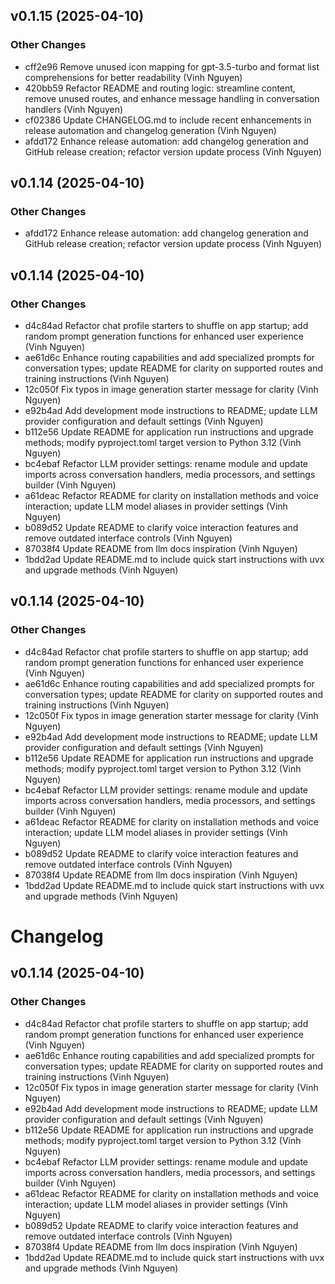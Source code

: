 ## v0.1.15 (2025-04-10)

### Other Changes

- cff2e96 Remove unused icon mapping for gpt-3.5-turbo and format list comprehensions for better readability (Vinh Nguyen)
- 420bb59 Refactor README and routing logic: streamline content, remove unused routes, and enhance message handling in conversation handlers (Vinh Nguyen)
- cf02386 Update CHANGELOG.md to include recent enhancements in release automation and changelog generation (Vinh Nguyen)
- afdd172 Enhance release automation: add changelog generation and GitHub release creation; refactor version update process (Vinh Nguyen)

## v0.1.14 (2025-04-10)

### Other Changes

- afdd172 Enhance release automation: add changelog generation and GitHub release creation; refactor version update process (Vinh Nguyen)

## v0.1.14 (2025-04-10)

### Other Changes

- d4c84ad Refactor chat profile starters to shuffle on app startup; add random prompt generation functions for enhanced user experience (Vinh Nguyen)
- ae61d6c Enhance routing capabilities and add specialized prompts for conversation types; update README for clarity on supported routes and training instructions (Vinh Nguyen)
- 12c050f Fix typos in image generation starter message for clarity (Vinh Nguyen)
- e92b4ad Add development mode instructions to README; update LLM provider configuration and default settings (Vinh Nguyen)
- b112e56 Update README for application run instructions and upgrade methods; modify pyproject.toml target version to Python 3.12 (Vinh Nguyen)
- bc4ebaf Refactor LLM provider settings: rename module and update imports across conversation handlers, media processors, and settings builder (Vinh Nguyen)
- a61deac Refactor README for clarity on installation methods and voice interaction; update LLM model aliases in provider settings (Vinh Nguyen)
- b089d52 Update README to clarify voice interaction features and remove outdated interface controls (Vinh Nguyen)
- 87038f4 Update README from llm docs inspiration (Vinh Nguyen)
- 1bdd2ad Update README.md to include quick start instructions with uvx and upgrade methods (Vinh Nguyen)

## v0.1.14 (2025-04-10)

### Other Changes

- d4c84ad Refactor chat profile starters to shuffle on app startup; add random prompt generation functions for enhanced user experience (Vinh Nguyen)
- ae61d6c Enhance routing capabilities and add specialized prompts for conversation types; update README for clarity on supported routes and training instructions (Vinh Nguyen)
- 12c050f Fix typos in image generation starter message for clarity (Vinh Nguyen)
- e92b4ad Add development mode instructions to README; update LLM provider configuration and default settings (Vinh Nguyen)
- b112e56 Update README for application run instructions and upgrade methods; modify pyproject.toml target version to Python 3.12 (Vinh Nguyen)
- bc4ebaf Refactor LLM provider settings: rename module and update imports across conversation handlers, media processors, and settings builder (Vinh Nguyen)
- a61deac Refactor README for clarity on installation methods and voice interaction; update LLM model aliases in provider settings (Vinh Nguyen)
- b089d52 Update README to clarify voice interaction features and remove outdated interface controls (Vinh Nguyen)
- 87038f4 Update README from llm docs inspiration (Vinh Nguyen)
- 1bdd2ad Update README.md to include quick start instructions with uvx and upgrade methods (Vinh Nguyen)

# Changelog

## v0.1.14 (2025-04-10)

### Other Changes

- d4c84ad Refactor chat profile starters to shuffle on app startup; add random prompt generation functions for enhanced user experience (Vinh Nguyen)
- ae61d6c Enhance routing capabilities and add specialized prompts for conversation types; update README for clarity on supported routes and training instructions (Vinh Nguyen)
- 12c050f Fix typos in image generation starter message for clarity (Vinh Nguyen)
- e92b4ad Add development mode instructions to README; update LLM provider configuration and default settings (Vinh Nguyen)
- b112e56 Update README for application run instructions and upgrade methods; modify pyproject.toml target version to Python 3.12 (Vinh Nguyen)
- bc4ebaf Refactor LLM provider settings: rename module and update imports across conversation handlers, media processors, and settings builder (Vinh Nguyen)
- a61deac Refactor README for clarity on installation methods and voice interaction; update LLM model aliases in provider settings (Vinh Nguyen)
- b089d52 Update README to clarify voice interaction features and remove outdated interface controls (Vinh Nguyen)
- 87038f4 Update README from llm docs inspiration (Vinh Nguyen)
- 1bdd2ad Update README.md to include quick start instructions with uvx and upgrade methods (Vinh Nguyen)

